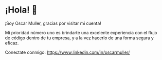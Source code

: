 # ¡Hola! 👋

¡Soy Oscar Muller, gracias por visitar mi cuenta! 

Mi prioridad número uno es brindarte una excelente experiencia con el flujo de código dentro de tu empresa, y a la vez hacerlo de una forma segura y eficaz.

Conectate conmigo: https://www.linkedin.com/in/oscarmuller/

<!--
**oscarmuller/oscarmuller** is a ✨ _special_ ✨ repository because its `README.md` (this file) appears on your GitHub profile.

Here are some ideas to get you started:

- 🔭 I’m currently working on ...
- 🌱 I’m currently learning ...
- 👯 I’m looking to collaborate on ...
- 🤔 I’m looking for help with ...
- 💬 Ask me about ...
- 📫 How to reach me: ...
- 😄 Pronouns: ...
- ⚡ Fun fact: ...
-->
